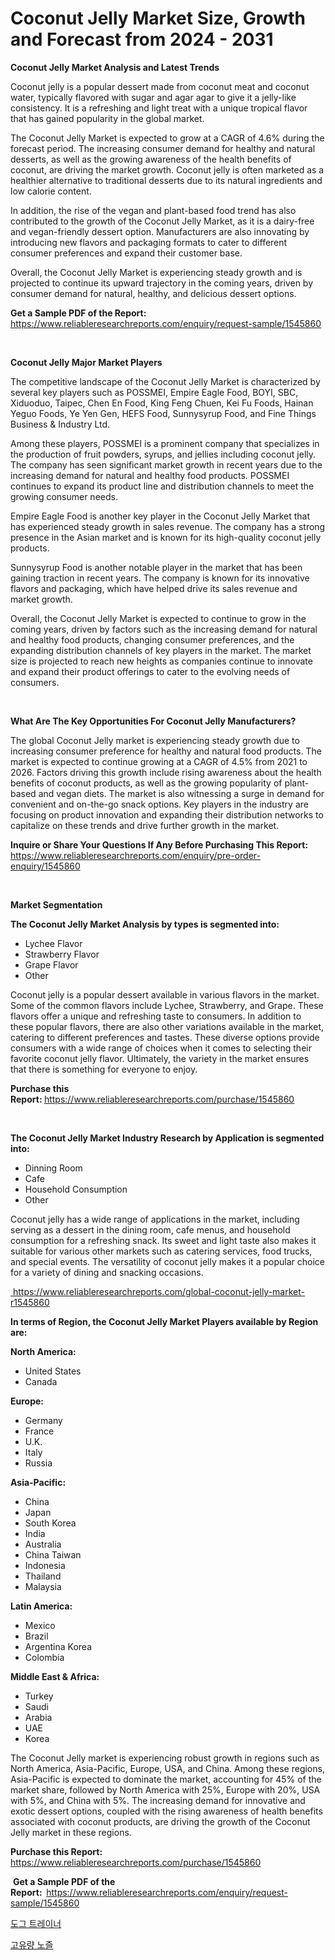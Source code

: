 <p><h1>Coconut Jelly Market Size, Growth and Forecast from 2024 - 2031</h1></p><p><strong>Coconut Jelly Market Analysis and Latest Trends</strong></p>
<p><p>Coconut jelly is a popular dessert made from coconut meat and coconut water, typically flavored with sugar and agar agar to give it a jelly-like consistency. It is a refreshing and light treat with a unique tropical flavor that has gained popularity in the global market.</p><p>The Coconut Jelly Market is expected to grow at a CAGR of 4.6% during the forecast period. The increasing consumer demand for healthy and natural desserts, as well as the growing awareness of the health benefits of coconut, are driving the market growth. Coconut jelly is often marketed as a healthier alternative to traditional desserts due to its natural ingredients and low calorie content.</p><p>In addition, the rise of the vegan and plant-based food trend has also contributed to the growth of the Coconut Jelly Market, as it is a dairy-free and vegan-friendly dessert option. Manufacturers are also innovating by introducing new flavors and packaging formats to cater to different consumer preferences and expand their customer base.</p><p>Overall, the Coconut Jelly Market is experiencing steady growth and is projected to continue its upward trajectory in the coming years, driven by consumer demand for natural, healthy, and delicious dessert options.</p></p>
<p><strong>Get a Sample PDF of the Report:&nbsp;</strong> <a href="https://www.reliableresearchreports.com/enquiry/request-sample/1545860">https://www.reliableresearchreports.com/enquiry/request-sample/1545860</a></p>
<p>&nbsp;</p>
<p><strong>Coconut Jelly Major Market Players</strong></p>
<p><p>The competitive landscape of the Coconut Jelly Market is characterized by several key players such as POSSMEI, Empire Eagle Food, BOYI, SBC, Xiduoduo, Taipec, Chen En Food, King Feng Chuen, Kei Fu Foods, Hainan Yeguo Foods, Ye Yen Gen, HEFS Food, Sunnysyrup Food, and Fine Things Business & Industry Ltd.</p><p>Among these players, POSSMEI is a prominent company that specializes in the production of fruit powders, syrups, and jellies including coconut jelly. The company has seen significant market growth in recent years due to the increasing demand for natural and healthy food products. POSSMEI continues to expand its product line and distribution channels to meet the growing consumer needs.</p><p>Empire Eagle Food is another key player in the Coconut Jelly Market that has experienced steady growth in sales revenue. The company has a strong presence in the Asian market and is known for its high-quality coconut jelly products.</p><p>Sunnysyrup Food is another notable player in the market that has been gaining traction in recent years. The company is known for its innovative flavors and packaging, which have helped drive its sales revenue and market growth.</p><p>Overall, the Coconut Jelly Market is expected to continue to grow in the coming years, driven by factors such as the increasing demand for natural and healthy food products, changing consumer preferences, and the expanding distribution channels of key players in the market. The market size is projected to reach new heights as companies continue to innovate and expand their product offerings to cater to the evolving needs of consumers.</p></p>
<p>&nbsp;</p>
<p><strong>What Are The Key Opportunities For Coconut Jelly Manufacturers?</strong></p>
<p><p>The global Coconut Jelly market is experiencing steady growth due to increasing consumer preference for healthy and natural food products. The market is expected to continue growing at a CAGR of 4.5% from 2021 to 2026. Factors driving this growth include rising awareness about the health benefits of coconut products, as well as the growing popularity of plant-based and vegan diets. The market is also witnessing a surge in demand for convenient and on-the-go snack options. Key players in the industry are focusing on product innovation and expanding their distribution networks to capitalize on these trends and drive further growth in the market.</p></p>
<p><strong>Inquire or Share Your Questions If Any Before Purchasing This Report:</strong> <a href="https://www.reliableresearchreports.com/enquiry/pre-order-enquiry/1545860">https://www.reliableresearchreports.com/enquiry/pre-order-enquiry/1545860</a></p>
<p>&nbsp;</p>
<p><strong>Market Segmentation</strong></p>
<p><strong>The Coconut Jelly Market Analysis by types is segmented into:</strong></p>
<p><ul><li>Lychee Flavor</li><li>Strawberry Flavor</li><li>Grape Flavor</li><li>Other</li></ul></p>
<p><p>Coconut jelly is a popular dessert available in various flavors in the market. Some of the common flavors include Lychee, Strawberry, and Grape. These flavors offer a unique and refreshing taste to consumers. In addition to these popular flavors, there are also other variations available in the market, catering to different preferences and tastes. These diverse options provide consumers with a wide range of choices when it comes to selecting their favorite coconut jelly flavor. Ultimately, the variety in the market ensures that there is something for everyone to enjoy.</p></p>
<p><strong>Purchase this Report:&nbsp;</strong><a href="https://www.reliableresearchreports.com/purchase/1545860">https://www.reliableresearchreports.com/purchase/1545860</a></p>
<p>&nbsp;</p>
<p><strong>The Coconut Jelly Market Industry Research by Application is segmented into:</strong></p>
<p><ul><li>Dinning Room</li><li>Cafe</li><li>Household Consumption</li><li>Other</li></ul></p>
<p><p>Coconut jelly has a wide range of applications in the market, including serving as a dessert in the dining room, cafe menus, and household consumption for a refreshing snack. Its sweet and light taste also makes it suitable for various other markets such as catering services, food trucks, and special events. The versatility of coconut jelly makes it a popular choice for a variety of dining and snacking occasions.</p></p>
<p><a href="https://www.reliableresearchreports.com/global-coconut-jelly-market-r1545860">&nbsp;https://www.reliableresearchreports.com/global-coconut-jelly-market-r1545860</a></p>
<p><strong>In terms of Region, the Coconut Jelly Market Players available by Region are:</strong></p>
<p>
    <p> <strong> North America: </strong>
        <ul>
            <li>United States</li>
            <li>Canada</li>
        </ul>
        </p> 
    <p> <strong> Europe: </strong>
        <ul>
            <li>Germany</li>
            <li>France</li>
            <li>U.K.</li>
            <li>Italy</li>
            <li>Russia</li>
        </ul>
        </p> 
    <p> <strong> Asia-Pacific: </strong>
        <ul>
            <li>China</li>
            <li>Japan</li>
            <li>South Korea</li>
            <li>India</li>
            <li>Australia</li>
            <li>China Taiwan</li>
            <li>Indonesia</li>
            <li>Thailand</li>
            <li>Malaysia</li>
        </ul>
        </p> 
    <p> <strong> Latin America: </strong>
        <ul>
            <li>Mexico</li>
            <li>Brazil</li>
            <li>Argentina Korea</li>
            <li>Colombia</li>
        </ul>
        </p> 
    <p> <strong> Middle East & Africa: </strong>
        <ul>
            <li>Turkey</li>
            <li>Saudi</li>
            <li>Arabia</li>
            <li>UAE</li>
            <li>Korea</li>
        </ul>
    </p>
    </p>
<p><p>The Coconut Jelly market is experiencing robust growth in regions such as North America, Asia-Pacific, Europe, USA, and China. Among these regions, Asia-Pacific is expected to dominate the market, accounting for 45% of the market share, followed by North America with 25%, Europe with 20%, USA with 5%, and China with 5%. The increasing demand for innovative and exotic dessert options, coupled with the rising awareness of health benefits associated with coconut products, are driving the growth of the Coconut Jelly market in these regions.</p></p>
<p><strong>Purchase this Report: </strong><a href="https://www.reliableresearchreports.com/purchase/1545860">https://www.reliableresearchreports.com/purchase/1545860</a></p>
<p>&nbsp;<strong>Get a Sample PDF of the Report:&nbsp;&nbsp;</strong><a href="https://www.reliableresearchreports.com/enquiry/request-sample/1545860">https://www.reliableresearchreports.com/enquiry/request-sample/1545860</a></p>
<p><strong></strong></p>
<p><p><a href="https://medium.com/@leonidasalazar756/%EA%B0%9C-%ED%8A%B8%EB%A0%88%EC%9D%B4%EB%84%88-%EC%8B%9C%EC%9E%A5-%EB%B3%B4%EA%B3%A0%EC%84%9C%EB%8A%94-%EC%9D%B4-%EC%8B%9C%EC%9E%A5%EC%9D%98-%EC%B5%9C%EC%8B%A0-%ED%8A%B8%EB%A0%8C%EB%93%9C%EC%99%80-%EC%84%B1%EC%9E%A5-%EA%B8%B0%ED%9A%8C%EB%A5%BC-%EB%B3%B4%EC%97%AC%EC%A4%8D%EB%8B%88%EB%8B%A4-a7a13d6dcce7">도그 트레이너</a></p><p><a href="https://medium.com/@sherlock567567/%EA%B3%A0%EC%9C%A0-%ED%9D%90%EB%A6%84-%EB%85%B8%EC%A6%90-%EC%8B%9C%EC%9E%A5-%EA%B7%9C%EB%AA%A8%EB%8A%94-%EC%A0%84-%EC%84%B8%EA%B3%84-%EC%82%B0%EC%97%85%EC%97%90%EC%84%9C-%EC%B5%9C%EC%A0%81%EC%9D%98-%EB%A7%88%EC%BC%80%ED%8C%85-%EC%B1%84%EB%84%90%EC%9D%84-%EB%B3%B4%EC%97%AC%EC%A4%8D%EB%8B%88%EB%8B%A4-564b0f13edd6">고유량 노즐</a></p></p>